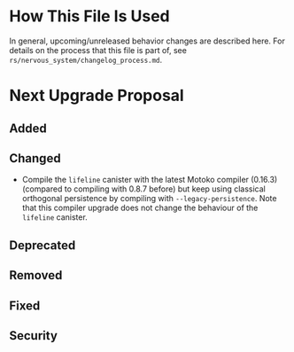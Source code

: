 # How This File Is Used

In general, upcoming/unreleased behavior changes are described here. For details
on the process that this file is part of, see
`rs/nervous_system/changelog_process.md`.


# Next Upgrade Proposal

## Added

## Changed
* Compile the `lifeline` canister with the latest Motoko compiler (0.16.3) (compared to compiling with 0.8.7 before)
  but keep using classical orthogonal persistence by compiling with `--legacy-persistence`.
  Note that this compiler upgrade does not change the behaviour of the `lifeline` canister.

## Deprecated

## Removed

## Fixed

## Security
